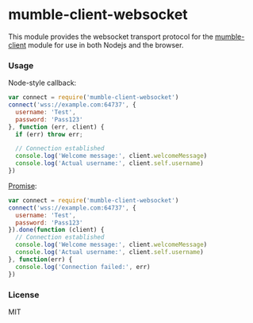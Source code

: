 # mumble-client-websocket

This module provides the websocket transport protocol for the [mumble-client] module for use in both Nodejs and the browser.

### Usage

Node-style callback:
```javascript
var connect = require('mumble-client-websocket')
connect('wss://example.com:64737', {
  username: 'Test',
  password: 'Pass123'
}, function (err, client) {
  if (err) throw err;

  // Connection established
  console.log('Welcome message:', client.welcomeMessage)
  console.log('Actual username:', client.self.username)
})
```

[Promise]:
```javascript
var connect = require('mumble-client-websocket')
connect('wss://example.com:64737', {
  username: 'Test',
  password: 'Pass123'
}).done(function (client) {
  // Connection established
  console.log('Welcome message:', client.welcomeMessage)
  console.log('Actual username:', client.self.username)
}, function(err) {
  console.log('Connection failed:', err)
})
```

### License
MIT

[mumble-client]: https://github.com/johni0702/mumble-client
[Promise]: https://github.com/then/promise
